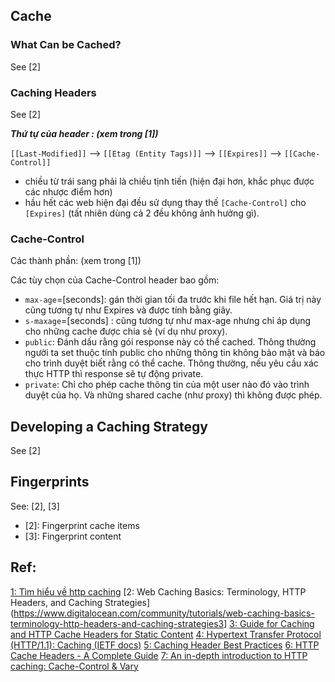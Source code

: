 
## Cache
### What Can be Cached?
See [2]

### Caching Headers
See [2]

***Thứ tự của header : (xem trong [1])***

`[[Last-Modified]]` --> `[[Etag (Entity Tags)]]` --> `[[Expires]]` --> `[[Cache-Control]]`

- chiều từ trái sang phải là chiều tịnh tiến (hiện đại hơn, khắc phục được các nhược điểm hơn)
- hầu hết các web hiện đại đều sử dụng thay thế `[Cache-Control]` cho `[Expires]` (tất nhiên dùng cả 2 đều không ảnh hưởng gì).


### Cache-Control
Các thành phần: (xem trong [1])

Các tùy chọn của Cache-Control header bao gồm:
- `max-age`=[seconds]: gán thời gian tối đa trước khi file hết hạn. Giá trị này cũng tương tự như Expires và được tính bằng giây.
- `s-maxage`=[seconds] : cũng tương tự như max-age nhưng chỉ áp dụng cho những cache được chia sẻ (ví dụ như proxy).
- `public`: Đánh dấu rằng gói response này có thể cached. Thông thường người ta set thuộc tính public cho những thông tin không bảo mật và báo cho trình duyệt biết rằng có thể cache. Thông thường, nếu yêu cầu xác thực HTTP thì response sẽ tự động private.
- `private`: Chỉ cho phép cache thông tin của một user nào đó vào trình duyệt của họ. Và những shared cache (như proxy) thì không được phép.

## Developing a Caching Strategy
See [2]

## Fingerprints
See: [2], [3]
- [2]: Fingerprint cache items
- [3]: Fingerprint content

## Ref:
[1: Tìm hiểu về http caching](https://viblo.asia/p/tim-hieu-ve-http-caching-djeZ1BRJlWz)
[2: Web Caching Basics: Terminology, HTTP Headers, and Caching Strategies](https://www.digitalocean.com/community/tutorials/web-caching-basics-terminology-http-headers-and-caching-strategies3]
[3: Guide for Caching and HTTP Cache Headers for Static Content](https://imagekit.io/blog/ultimate-guide-to-http-caching-for-static-assets/)
[4: Hypertext Transfer Protocol (HTTP/1.1): Caching (IETF docs)](https://httpwg.org/specs/rfc7234.html#header.expires)
[5: Caching Header Best Practices](https://simonhearne.com/2022/caching-header-best-practices/)
[6: HTTP Cache Headers - A Complete Guide](https://www.keycdn.com/blog/http-cache-headers)
[7: An in-depth introduction to HTTP caching: Cache-Control & Vary](https://www.freecodecamp.org/news/an-in-depth-introduction-to-http-caching-cache-control-vary/)
